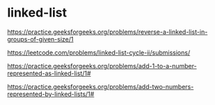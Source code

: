 # linked-list
https://practice.geeksforgeeks.org/problems/reverse-a-linked-list-in-groups-of-given-size/1

https://leetcode.com/problems/linked-list-cycle-ii/submissions/

https://practice.geeksforgeeks.org/problems/add-1-to-a-number-represented-as-linked-list/1#

https://practice.geeksforgeeks.org/problems/add-two-numbers-represented-by-linked-lists/1#
